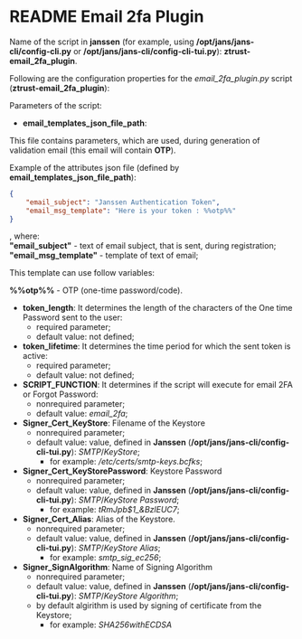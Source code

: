 # README Email 2fa Plugin

Name of the script in **janssen** (for example, using **/opt/jans/jans-cli/config-cli.py** or **/opt/jans/jans-cli/config-cli-tui.py**): **ztrust-email_2fa_plugin**. 

Following are the configuration properties for the *email_2fa_plugin.py* script (**ztrust-email_2fa_plugin**):

Parameters of the script:

- **email_templates_json_file_path**:

This file contains parameters, which are used, during generation of validation email (this email will contain **OTP**).

Example of the attributes json file (defined by **email_templates_json_file_path**):

```json
{
    "email_subject": "Janssen Authentication Token",
    "email_msg_template": "Here is your token : %%otp%%"
}
```

, where:  
**"email_subject"** - text of email subject, that is sent, during registration;  
**"email_msg_template"** - template of text of email;

This template can use follow variables:

**%%otp%%** - OTP (one-time password/code).  

- **token_length**:     It determines the length of the characters of the One time Password sent to the user:
    + required parameter;
    + default value: not defined;
- **token_lifetime**:   It determines the time period for which the sent token is active:
    + required parameter;
    + default value: not defined;
- **SCRIPT_FUNCTION**: It determines if the script will execute for email 2FA or Forgot Password:
    + nonrequired parameter;
    + default value: *email_2fa*;
- **Signer_Cert_KeyStore**: Filename of the Keystore
    + nonrequired parameter;
    + default value: value, defined in **Janssen** (**/opt/jans/jans-cli/config-cli-tui.py**): *SMTP*/*KeyStore*;
        * for example: */etc/certs/smtp-keys.bcfks*;
- **Signer_Cert_KeyStorePassword**: Keystore Password
    + nonrequired parameter;
    + default value: value, defined in **Janssen** (**/opt/jans/jans-cli/config-cli-tui.py**): *SMTP*/*KeyStore Password*;
        * for example: *tRmJpb$1_&BzlEUC7*;
- **Signer_Cert_Alias**: Alias of the Keystore.
    + nonrequired parameter;
    + default value: value, defined in **Janssen** (**/opt/jans/jans-cli/config-cli-tui.py**): *SMTP*/*KeyStore Alias*;
        * for example: *smtp_sig_ec256*;
- **Signer_SignAlgorithm**: Name of Signing Algorithm
    + nonrequired parameter;
    + default value: value, defined in **Janssen** (**/opt/jans/jans-cli/config-cli-tui.py**): *SMTP*/*KeyStore Algorithm*;
    + by default algirithm is used by signing of certificate from the Keystore;
        * for example: *SHA256withECDSA*
